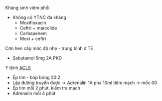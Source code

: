 Kháng sinh viêm phổi
- Không có YTNC đa kháng
	- Moxifloxacin
	- Ceftri + marcolide
	- Carbapenem
	- Moxi + ceftri

Cơn hen cấp mức độ nhẹ - trung bình ở TE
- Sabutamol 5mg 2A PKD


Y lệnh [ACLS](ACLS.md)
- Ép tim - bóp bóng 30:2
- Lập đường truyền được -> Adrenalin 1A pha 10ml tiêm mạch -> mốc 00
- Ép tim mỗi 2 phút, kiểm tra mạch
- Adrenalin mỗi 4 phút
